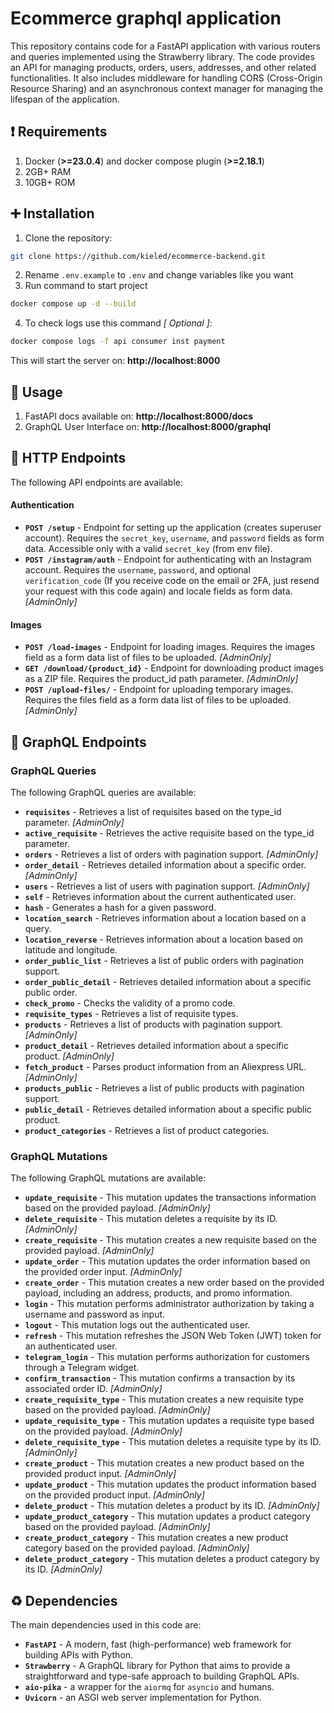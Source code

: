 # Ecommerce graphql application

This repository contains code for a FastAPI application with various routers and queries implemented using the
Strawberry library. The code provides an API for managing products, orders, users, addresses, and other related
functionalities. It also includes middleware for handling CORS (Cross-Origin Resource Sharing) and an asynchronous
context manager for managing the lifespan of the application.

## :heavy_exclamation_mark: Requirements

1. Docker (__>=23.0.4__) and docker compose plugin (__>=2.18.1__)
2. 2GB+ RAM
3. 10GB+ ROM

## :heavy_plus_sign: Installation

1. Clone the repository:

```bash
git clone https://github.com/kieled/ecommerce-backend.git
```

2. Rename `.env.example` to `.env` and change variables like you want
3. Run command to start project

```bash
docker compose up -d --build
```

4. To check logs use this command _[ Optional ]_:

```bash
docker compose logs -f api consumer inst payment
```

This will start the server on: __http://localhost:8000__

## :red_circle: Usage

1. FastAPI docs available on: __http://localhost:8000/docs__
2. GraphQL User Interface on: __http://localhost:8000/graphql__

## :diamond_shape_with_a_dot_inside: HTTP Endpoints

The following API endpoints are available:

#### Authentication

- __`POST /setup`__ - Endpoint for setting up the application (creates superuser account). Requires
  the `secret_key`, `username`, and `password` fields as form data. Accessible only with a valid `secret_key` (from env
  file).
- __`POST /instagram/auth`__ - Endpoint for authenticating with an Instagram account. Requires
  the `username`, `password`, and
  optional `verification_code` (If you receive code on the email or 2FA, just resend your request with this code again)
  and locale fields as form data. _[AdminOnly]_

#### Images

- __`POST /load-images`__ - Endpoint for loading images. Requires the images field as a form data list of files to be
  uploaded. _[AdminOnly]_
- __`GET /download/{product_id}`__ - Endpoint for downloading product images as a ZIP file. Requires the product_id path
  parameter. _[AdminOnly]_
- __`POST /upload-files/`__ - Endpoint for uploading temporary images. Requires the files field as a form data list of
  files to be uploaded. _[AdminOnly]_

## :large_blue_circle: GraphQL Endpoints

### GraphQL Queries

The following GraphQL queries are available:

- __`requisites`__ - Retrieves a list of requisites based on the type_id parameter. _[AdminOnly]_
- __`active_requisite`__ - Retrieves the active requisite based on the type_id parameter.
- __`orders`__ - Retrieves a list of orders with pagination support. _[AdminOnly]_
- __`order_detail`__ - Retrieves detailed information about a specific order. _[AdminOnly]_
- __`users`__ - Retrieves a list of users with pagination support. _[AdminOnly]_
- __`self`__ - Retrieves information about the current authenticated user.
- __`hash`__ - Generates a hash for a given password.
- __`location_search`__ - Retrieves information about a location based on a query.
- __`location_reverse`__ - Retrieves information about a location based on latitude and longitude.
- __`order_public_list`__ - Retrieves a list of public orders with pagination support.
- __`order_public_detail`__ - Retrieves detailed information about a specific public order.
- __`check_promo`__ - Checks the validity of a promo code.
- __`requisite_types`__ - Retrieves a list of requisite types.
- __`products`__ - Retrieves a list of products with pagination support. _[AdminOnly]_
- __`product_detail`__ - Retrieves detailed information about a specific product. _[AdminOnly]_
- __`fetch_product`__ - Parses product information from an Aliexpress URL. _[AdminOnly]_
- __`products_public`__ - Retrieves a list of public products with pagination support.
- __`public_detail`__ - Retrieves detailed information about a specific public product.
- __`product_categories`__ - Retrieves a list of product categories.

### GraphQL Mutations

The following GraphQL mutations are available:

- __`update_requisite`__ - This mutation updates the transactions information based on the provided payload.
  _[AdminOnly]_
- __`delete_requisite`__ - This mutation deletes a requisite by its ID. _[AdminOnly]_
- __`create_requisite`__ - This mutation creates a new requisite based on the provided payload. _[AdminOnly]_
- __`update_order`__ - This mutation updates the order information based on the provided order input. _[AdminOnly]_
- __`create_order`__ - This mutation creates a new order based on the provided payload, including an address, products,
  and promo
  information.
- __`login`__ - This mutation performs administrator authorization by taking a username and password as input.
- __`logout`__ - This mutation logs out the authenticated user.
- __`refresh`__ - This mutation refreshes the JSON Web Token (JWT) token for an authenticated user.
- __`telegram_login`__ - This mutation performs authorization for customers through a Telegram widget.
- __`confirm_transaction`__ - This mutation confirms a transaction by its associated order ID. _[AdminOnly]_
- __`create_requisite_type`__ - This mutation creates a new requisite type based on the provided payload.
  _[AdminOnly]_
- __`update_requisite_type`__ - This mutation updates a requisite type based on the provided payload. _[AdminOnly]_
- __`delete_requisite_type`__ - This mutation deletes a requisite type by its ID. _[AdminOnly]_
- __`create_product`__ - This mutation creates a new product based on the provided product input. _[AdminOnly]_
- __`update_product`__ - This mutation updates the product information based on the provided product input.
  _[AdminOnly]_
- __`delete_product`__ - This mutation deletes a product by its ID. _[AdminOnly]_
- __`update_product_category`__ - This mutation updates a product category based on the provided payload.
  _[AdminOnly]_
- __`create_product_category`__ - This mutation creates a new product category based on the provided payload.
  _[AdminOnly]_
- __`delete_product_category`__ - This mutation deletes a product category by its ID. _[AdminOnly]_

## :recycle: Dependencies

The main dependencies used in this code are:

- __`FastAPI`__ - A modern, fast (high-performance) web framework for building APIs with Python.
- __`Strawberry`__ - A GraphQL library for Python that aims to provide a straightforward and type-safe approach to
  building GraphQL APIs.
- __`aio-pika`__ - a wrapper for the `aiormq` for `asyncio` and humans.
- __`Uvicorn`__ - an ASGI web server implementation for Python.

